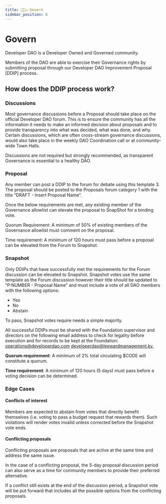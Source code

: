 ```yaml
---
title: 👩🏽‍⚖️ Govern
sidebar_position: 6
---
```


# Govern

Developer DAO is a Developer Owned and Governed community.

Members of the DAO are able to exercise their Governance rights by submitting proposal through our Developer DAO Improvement Proposal [DDIP] process.

## How does the DDIP process work?

### Discussions

Most governance discussions before a Proposal should take place on the official Developer DAO forum. This is to ensure the community has all the information it needs to make an informed decision about proposals and to provide transparency into what was decided, what was done, and why. Certain discussions, which are often cross-stream governance discussions, would also take place in the weekly DAO Coordination call or at community-wide Town Halls.

Discussions are not required but strongly recommended, as transparent Governance is essential to a healthy DAO.

### Proposal

Any member can post a DDIP to the forum for debate using this template 3. The proposal should be posted to the Proposals forum category 1 with the title “DRAFT - Insert Proposal Name”.

Once the below requirements are met, any existing member of the Governance allowlist can elevate the proposal to SnapShot for a binding vote.

Quorum Requirement: A minimum of 50% of existing members of the Governance allowlist must comment on the proposal.

Time requirement: A minimum of 120 hours must pass before a proposal can be elevated from the Forum to Snapshot.

### Snapshot

Only DDIPs that have successfully met the requirements for the Forum discussion can be elevated to Snapshot. Snapshot votes use the same template as the Forum discussion however their title should be updated to “P:NUMBER - Proposal Name” and must include a vote of all DAO members with the following options:

- Yes
- No
- Abstain

To pass, Snapshot votes require needs a simple majority.

All successful DDIPs must be shared with the Foundation supervisor and directors on the following email address to check for legality before execution and for records to be kept at the Foundation: operations@developerdao.com
developerdao@leewardmanagement.ky,

**Quorum requirement**: A minimum of 2% total circulating $CODE will constitute a quorum.

**Time requirement**: A minimum of 120 hours (5 days) must pass before a voting decision can be determined.

### Edge Cases

#### Conflicts of interest

Members are expected to abstain from votes that directly benefit themselves (i.e. voting to pass a budget request that rewards them). Such violations will render votes invalid unless corrected before the Snapshot vote ends.

#### Conflicting proposals

Conflicting proposals are proposals that are active at the same time and address the same issue.

In the case of a conflicting proposal, the 5-day proposal discussion period can also serve as a time for community members to provide their preferred alternative.

If a conflict still exists at the end of the discussion period, a Snapshot vote will be put forward that includes all the possible options from the conflicting proposals.

